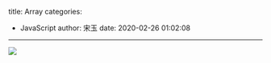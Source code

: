 title: Array
categories:
 - JavaScript
author: 宋玉
date: 2020-02-26 01:02:08
---
![](https://cdn.nlark.com/yuque/0/2019/png/394169/1566100464713-39a4dec2-63f0-42c6-9b0e-641338b27ee7.png)
